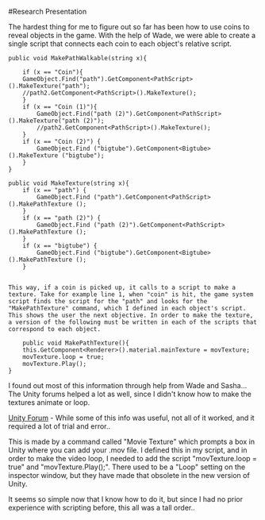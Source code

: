 #Research Presentation

The hardest thing for me to figure out so far has been how to use coins to reveal objects in the game. With the help of Wade, we were able to create a single script that connects each coin to each object's relative script. 

	public void MakePathWalkable(string x){

		if (x == "Coin"){
		GameObject.Find("path").GetComponent<PathScript>().MakeTexture("path");
		//path2.GetComponent<PathScript>().MakeTexture();
		}
		if (x == "Coin (1)"){
			GameObject.Find("path (2)").GetComponent<PathScript>().MakeTexture("path (2)");
			//path2.GetComponent<PathScript>().MakeTexture();
		}
		if (x == "Coin (2)") {
			GameObject.Find ("bigtube").GetComponent<Bigtube>().MakeTexture ("bigtube");
		}
	}

	public void MakeTexture(string x){
		if (x == "path") {
			GameObject.Find ("path").GetComponent<PathScript> ().MakePathTexture ();
		}
		if (x == "path (2)") {
			GameObject.Find ("path (2)").GetComponent<PathScript> ().MakePathTexture ();
		}
		if (x == "bigtube") {
			GameObject.Find ("bigtube").GetComponent<Bigtube> ().MakePathTexture ();
		}
	
	
	This way, if a coin is picked up, it calls to a script to make a texture. Take for example line 1, when "coin" is hit, the game system script finds the script for the "path" and looks for the "MakePathTexture" command, which I defined in each object's script. This shows the user the next objective. In order to make the texture, a version of the following must be written in each of the scripts that correspond to each object. 
	
		public void MakePathTexture(){
		this.GetComponent<Renderer>().material.mainTexture = movTexture;
		movTexture.loop = true;
		movTexture.Play();
	}	

I found out most of this information through help from Wade and Sasha... The Unity forums helped a lot as well, since I didn't know how to make the textures animate or loop. 

[Unity Forum](http://docs.unity3d.com/Manual/class-MovieTexture.html) - While some of this info was useful, not all of it worked, and it required a lot of trial and error..

This is made by a command called "Movie Texture" which prompts a box in Unity where you can add your .mov file. I defined this in my script, and in order to make the video loop, I needed to add the script "movTexture.loop = true" and "movTexture.Play();". There used to be a "Loop" setting on the inspector window, but they have made that obsolete in the new version of Unity.

It seems so simple now that I know how to do it, but since I had no prior experience with scripting before, this all was a tall order..
